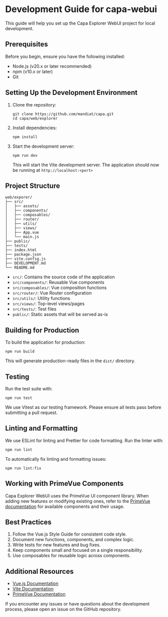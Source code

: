 # Development Guide for capa-webui

This guide will help you set up the Capa Explorer WebUI project for local development.

## Prerequisites

Before you begin, ensure you have the following installed:
- Node.js (v20.x or later recommended)
- npm (v10.x or later)
- Git

## Setting Up the Development Environment

1. Clone the repository:
   ```
   git clone https://github.com/mandiat/capa.git
   cd capa/web/explorer
   ```

2. Install dependencies:
   ```
   npm install
   ```

3. Start the development server:
   ```
   npm run dev
   ```

   This will start the Vite development server. The application should now be running at `http://localhost:<port>`

## Project Structure

```
web/exporer/
├── src/
│   ├── assets/
│   ├── components/
│   ├── composables/
│   ├── router/
│   ├── utils/
│   ├── views/
│   ├── App.vue
│   └── main.js
├── public/
├── tests/
├── index.html
├── package.json
├── vite.config.js
├── DEVELOPMENT.md
└── README.md
```

- `src/`: Contains the source code of the application
- `src/components/`: Reusable Vue components
- `src/composables/`: Vue composition functions
- `src/router/`: Vue Router configuration
- `src/utils/`: Utility functions
- `src/views/`: Top-level views/pages
- `src/tests/`: Test files
- `public/`: Static assets that will be served as-is

## Building for Production

To build the application for production:

```
npm run build
```

This will generate production-ready files in the `dist/` directory.

## Testing

Run the test suite with:

```
npm run test
```

We use Vitest as our testing framework. Please ensure all tests pass before submitting a pull request.

## Linting and Formatting

We use ESLint for linting and Prettier for code formatting. Run the linter with:

```
npm run lint
```

To automatically fix linting and formatting issues:

```
npm run lint:fix
```

## Working with PrimeVue Components

Capa Explorer WebUI uses the PrimeVue UI component library. When adding new features or modifying existing ones, refer to the [PrimeVue documentation](https://www.primefaces.org/primevue/) for available components and their usage.

## Best Practices

1. Follow the Vue.js Style Guide for consistent code style.
3. Document new functions, components, and complex logic.
4. Write tests for new features and bug fixes.
5. Keep components small and focused on a single responsibility.
6. Use composables for reusable logic across components.

## Additional Resources

- [Vue.js Documentation](https://vuejs.org/guide/introduction.html)
- [Vite Documentation](https://vitejs.dev/guide/)
- [PrimeVue Documentation](https://www.primefaces.org/primevue/)

If you encounter any issues or have questions about the development process, please open an issue on the GitHub repository.
